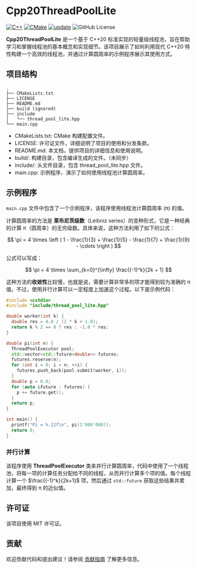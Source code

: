 # Cpp20ThreadPoolLite

[![C++](https://img.shields.io/badge/support-C%2B%2B20%20or%20later-blue?style=flat&logo=cplusplus)](https://github.com/topics/cpp) [![CMake](https://img.shields.io/badge/support-v3.28%20or%20later-blue?style=flat&logo=cmake)](https://cmake.org/) [![update](https://img.shields.io/github/last-commit/GavinSun0921/Cpp20ThreadPoolLite)](https://github.com/GavinSun0921/Cpp20ThreadPoolLite/commits) ![GitHub License](https://img.shields.io/github/license/GavinSun0921/Cpp20ThreadPoolLite)


**Cpp20ThreadPoolLite** 是一个基于 C++20 标准实现的轻量级线程池，旨在帮助学习和掌握线程池的基本概念和实现细节。该项目展示了如何利用现代 C++20 特性构建一个高效的线程池，并通过计算圆周率的示例程序展示其使用方式。

## 项目结构
```text
.
├── CMakeLists.txt
├── LICENSE
├── README.md
├── build (ignored)
├── include
│   └── thread_pool_lite.hpp
└── main.cpp
```
- CMakeLists.txt: CMake 构建配置文件。
- LICENSE: 许可证文件，详细说明了项目的使用和分发条款。
- README.md: 本文档，提供项目的详细信息和使用说明。
- build/: 构建目录，包含编译生成的文件。（未同步）
- include/: 头文件目录，包含 thread_pool_lite.hpp 文件。
- main.cpp: 示例程序，演示了如何使用线程池计算圆周率。

## 示例程序
`main.cpp` 文件中包含了一个示例程序，该程序使用线程池计算圆周率 (π) 的值。

计算圆周率的方法是 **莱布尼茨级数**（Leibniz series）的变种形式，它是一种经典的计算 π（圆周率）的无穷级数。具体来说，这种方法利用了如下的公式：

$$
\pi = 4 \times \left ( 1 - \frac{1}{3} + \frac{1}{5} - \frac{1}{7} + \frac{1}{9} - \cdots \right )
$$

公式可以写成：

$$
\pi = 4 \times \sum_{k=0}^{\infty} \frac{(-1)^k}{2k + 1}
$$

这种方法的**收敛性**比较慢，也就是说，需要计算非常多的项才能得到较为准确的 π 值。不过，使用并行计算可以一定程度上加速这个过程。以下是示例代码：
```cpp
#include <cstdio>
#include "include/thread_pool_lite.hpp"

double worker(int k) {
  double res = 4.0 / (2 * k + 1.0);
  return k % 2 == 0 ? res : -1.0 * res;
}

double pi(int n) {
  ThreadPoolExecutor pool;
  std::vector<std::future<double>> futures;
  futures.reserve(n);
  for (int i = 0; i < n; ++i) {
    futures.push_back(pool.submit(worker, i));
  }
  double p = 0.0;
  for (auto &future : futures) {
    p += future.get();
  }
  return p;
}

int main() {
  printf("Pi = %.12f\n", pi(1'000'000));
  return 0;
}
```

### 并行计算

该程序使用 **ThreadPoolExecutor** 类来并行计算圆周率，代码中使用了一个线程池，将每一项的计算任务分配给不同的线程，从而并行计算多个项的值。每个线程计算一个 $\frac{(-1)^k}{2k+1}$ 项，然后通过 `std::future` 获取这些结果并累加，最终得到 π 的近似值。

## 许可证
该项目使用 MIT 许可证。

## 贡献

欢迎贡献代码和提出建议！请参阅 [贡献指南](https://docs.github.com/en/get-started/exploring-projects-on-github/contributing-to-a-project) 了解更多信息。

